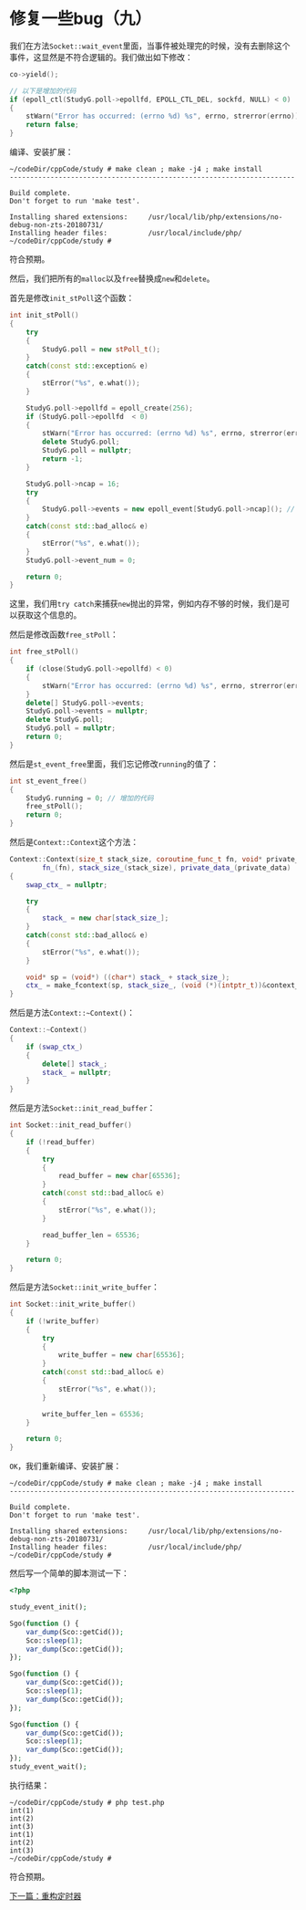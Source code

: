 # 修复一些bug（九）

我们在方法`Socket::wait_event`里面，当事件被处理完的时候，没有去删除这个事件，这显然是不符合逻辑的。我们做出如下修改：

```cpp
co->yield();

// 以下是增加的代码
if (epoll_ctl(StudyG.poll->epollfd, EPOLL_CTL_DEL, sockfd, NULL) < 0)
{
    stWarn("Error has occurred: (errno %d) %s", errno, strerror(errno));
    return false;
}
```

编译、安装扩展：

```shell
~/codeDir/cppCode/study # make clean ; make -j4 ; make install
----------------------------------------------------------------------

Build complete.
Don't forget to run 'make test'.

Installing shared extensions:     /usr/local/lib/php/extensions/no-debug-non-zts-20180731/
Installing header files:          /usr/local/include/php/
~/codeDir/cppCode/study #
```

符合预期。

然后，我们把所有的`malloc`以及`free`替换成`new`和`delete`。

首先是修改`init_stPoll`这个函数：

```cpp
int init_stPoll()
{
    try
    {
        StudyG.poll = new stPoll_t();
    }
    catch(const std::exception& e)
    {
        stError("%s", e.what());
    }

    StudyG.poll->epollfd = epoll_create(256);
    if (StudyG.poll->epollfd  < 0)
    {
        stWarn("Error has occurred: (errno %d) %s", errno, strerror(errno));
        delete StudyG.poll;
        StudyG.poll = nullptr;
        return -1;
    }

    StudyG.poll->ncap = 16;
    try
    {
        StudyG.poll->events = new epoll_event[StudyG.poll->ncap](); // zero initialized
    }
    catch(const std::bad_alloc& e)
    {
        stError("%s", e.what());
    }
    StudyG.poll->event_num = 0;

    return 0;
}
```

这里，我们用`try catch`来捕获`new`抛出的异常，例如内存不够的时候，我们是可以获取这个信息的。

然后是修改函数`free_stPoll`：

```cpp
int free_stPoll()
{
    if (close(StudyG.poll->epollfd) < 0)
    {
        stWarn("Error has occurred: (errno %d) %s", errno, strerror(errno));
    }
    delete[] StudyG.poll->events;
    StudyG.poll->events = nullptr;
    delete StudyG.poll;
    StudyG.poll = nullptr;
    return 0;
}
```

然后是`st_event_free`里面，我们忘记修改`running`的值了：

```cpp
int st_event_free()
{
    StudyG.running = 0; // 增加的代码
    free_stPoll();
    return 0;
}
```

然后是`Context::Context`这个方法：

```cpp
Context::Context(size_t stack_size, coroutine_func_t fn, void* private_data) :
        fn_(fn), stack_size_(stack_size), private_data_(private_data)
{
    swap_ctx_ = nullptr;

    try
    {
        stack_ = new char[stack_size_];
    }
    catch(const std::bad_alloc& e)
    {
        stError("%s", e.what());
    }

    void* sp = (void*) ((char*) stack_ + stack_size_);
    ctx_ = make_fcontext(sp, stack_size_, (void (*)(intptr_t))&context_func);
}
```

然后是方法`Context::~Context()`：

```cpp
Context::~Context()
{
    if (swap_ctx_)
    {
        delete[] stack_;
        stack_ = nullptr;
    }
}
```

然后是方法`Socket::init_read_buffer`：

```cpp
int Socket::init_read_buffer()
{
    if (!read_buffer)
    {
        try
        {
            read_buffer = new char[65536];
        }
        catch(const std::bad_alloc& e)
        {
            stError("%s", e.what());
        }

        read_buffer_len = 65536;
    }

    return 0;
}
```

然后是方法`Socket::init_write_buffer`：

```cpp
int Socket::init_write_buffer()
{
    if (!write_buffer)
    {
        try
        {
            write_buffer = new char[65536];
        }
        catch(const std::bad_alloc& e)
        {
            stError("%s", e.what());
        }

        write_buffer_len = 65536;
    }

    return 0;
}
```

`OK`，我们重新编译、安装扩展：

```shell
~/codeDir/cppCode/study # make clean ; make -j4 ; make install
----------------------------------------------------------------------

Build complete.
Don't forget to run 'make test'.

Installing shared extensions:     /usr/local/lib/php/extensions/no-debug-non-zts-20180731/
Installing header files:          /usr/local/include/php/
~/codeDir/cppCode/study #
```

然后写一个简单的脚本测试一下：

```php
<?php

study_event_init();

Sgo(function () {
    var_dump(Sco::getCid());
    Sco::sleep(1);
    var_dump(Sco::getCid());
});

Sgo(function () {
    var_dump(Sco::getCid());
    Sco::sleep(1);
    var_dump(Sco::getCid());
});

Sgo(function () {
    var_dump(Sco::getCid());
    Sco::sleep(1);
    var_dump(Sco::getCid());
});
study_event_wait();
```

执行结果：

```shell
~/codeDir/cppCode/study # php test.php
int(1)
int(2)
int(3)
int(1)
int(2)
int(3)
~/codeDir/cppCode/study #
```

符合预期。

[下一篇：重构定时器](./《PHP扩展开发》-协程-重构定时器.md)
